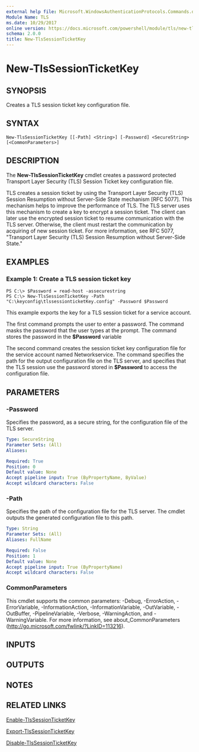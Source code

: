 ```yaml
---
external help file: Microsoft.WindowsAuthenticationProtocols.Commands.dll-Help.xml
Module Name: TLS
ms.date: 10/29/2017
online version: https://docs.microsoft.com/powershell/module/tls/new-tlssessionticketkey?view=windowsserver2012r2-ps&wt.mc_id=ps-gethelp
schema: 2.0.0
title: New-TlsSessionTicketKey
---
```


# New-TlsSessionTicketKey

## SYNOPSIS
Creates a TLS session ticket key configuration file.

## SYNTAX

```
New-TlsSessionTicketKey [[-Path] <String>] [-Password] <SecureString> [<CommonParameters>]
```

## DESCRIPTION
The **New-TlsSessionTicketKey** cmdlet creates a password protected Transport Layer Security (TLS) Session Ticket key configuration file.

TLS creates a session ticket by using the Transport Layer Security (TLS) Session Resumption without Server-Side State mechanism \[RFC 5077\].
This mechanism helps to improve the performance of TLS.
The TLS server uses this mechanism to create a key to encrypt a session ticket.
The client can later use the encrypted session ticket to resume communication with the TLS server.
Otherwise, the client must restart the communication by acquiring of new session ticket.
For more information, see RFC 5077, "Transport Layer Security (TLS) Session Resumption without Server-Side State."

## EXAMPLES

### Example 1: Create a TLS session ticket key
```
PS C:\> $Password = read-host -assecurestring
PS C:\> New-TlsSessionTicketKey -Path "C:\keyconfig\tlssessionticketKey.config" -Password $Password
```

This example exports the key for a TLS session ticket for a service account.

The first command prompts the user to enter a password.
The command masks the password that the user types at the prompt.
The command stores the password in the **$Password** variable

The second command creates the session ticket key configuration file for the service account named Networkservice.
The command specifies the path for the output configuration file on the TLS server, and specifies that the TLS session use the password stored in **$Password** to access the configuration file.

## PARAMETERS

### -Password
Specifies the password, as a secure string, for the configuration file of the TLS server.

```yaml
Type: SecureString
Parameter Sets: (All)
Aliases: 

Required: True
Position: 0
Default value: None
Accept pipeline input: True (ByPropertyName, ByValue)
Accept wildcard characters: False
```

### -Path
Specifies the path of the configuration file for the TLS server.
The cmdlet outputs the generated configuration file to this path.

```yaml
Type: String
Parameter Sets: (All)
Aliases: FullName

Required: False
Position: 1
Default value: None
Accept pipeline input: True (ByPropertyName)
Accept wildcard characters: False
```

### CommonParameters
This cmdlet supports the common parameters: -Debug, -ErrorAction, -ErrorVariable, -InformationAction, -InformationVariable, -OutVariable, -OutBuffer, -PipelineVariable, -Verbose, -WarningAction, and -WarningVariable. For more information, see about_CommonParameters (http://go.microsoft.com/fwlink/?LinkID=113216).

## INPUTS

## OUTPUTS

## NOTES

## RELATED LINKS

[Enable-TlsSessionTicketKey](./Enable-TlsSessionTicketKey.md)

[Export-TlsSessionTicketKey](./Export-TlsSessionTicketKey.md)

[Disable-TlsSessionTicketKey](./Disable-TlsSessionTicketKey.md)

